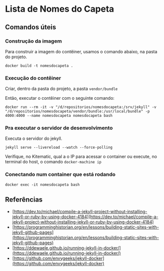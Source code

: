 # Lista de Nomes do Capeta

## Comandos úteis

### Construção da imagem

Para construir a imagem do contêiner, usamos o comando abaixo, na pasta do projeto.

```shell
docker build -t nomesdocapeta .
```

### Execução do contêiner

Criar, dentro da pasta do projeto, a pasta `vendor/bundle`

Então, executar o contêiner com o seguinte comando:

```shell
docker run --rm -it -v "/d/repositorios/nomesdocapeta:/srv/jekyll" -v "/d/repositorios/nomesdocapeta/vendor/bundle:/usr/local/bundle" -p 4000:4000 --name nomesdocapeta nomesdocapeta bash
```

### Pra executar o servidor de desenvolvimento

Executa o servidor do jekyll.

```shell
jekyll serve --livereload --watch --force-polling
```

Verifique, no Kitematic, qual a o IP para acessar o container ou execute, no terminal do host, o comando `docker-machine ip`

### Conectando num container que está rodando

```shell
docker exec -it nomesdocapeta bash
```

## Referências

* [https://dev.to/michael/compile-a-jekyll-project-without-installing-jekyll-or-ruby-by-using-docker-4184](https://dev.to/michael/compile-a-jekyll-project-without-installing-jekyll-or-ruby-by-using-docker-4184)
* [https://programminghistorian.org/en/lessons/building-static-sites-with-jekyll-github-pages](https://programminghistorian.org/en/lessons/building-static-sites-with-jekyll-github-pages)
* [https://ddewaele.github.io/running-jekyll-in-docker/](https://ddewaele.github.io/running-jekyll-in-docker/)
* [https://github.com/envygeeks/jekyll-docker](https://github.com/envygeeks/jekyll-docker)
